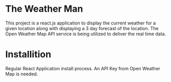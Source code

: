 # The Weather Man

This project is a react.js application to display the current weather for a given location along with displaying a 3 day forecast of the location. The Open Weather Map API service is being utilized to deliver the real time data.

# Installition

Regular React Application install process. An API Key from Open Weather Map is needed. 
